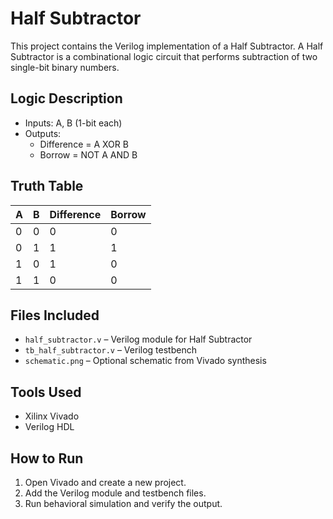 # Half Subtractor

This project contains the Verilog implementation of a Half Subtractor. A Half Subtractor is a combinational logic circuit that performs subtraction of two single-bit binary numbers.

## Logic Description

- Inputs: A, B (1-bit each)
- Outputs:
  - Difference = A XOR B
  - Borrow = NOT A AND B

## Truth Table

| A | B | Difference | Borrow |
|---|---|------------|--------|
| 0 | 0 |     0      |   0    |
| 0 | 1 |     1      |   1    |
| 1 | 0 |     1      |   0    |
| 1 | 1 |     0      |   0    |

## Files Included

- `half_subtractor.v` – Verilog module for Half Subtractor
- `tb_half_subtractor.v` – Verilog testbench
- `schematic.png` – Optional schematic from Vivado synthesis

## Tools Used

- Xilinx Vivado
- Verilog HDL

## How to Run

1. Open Vivado and create a new project.
2. Add the Verilog module and testbench files.
3. Run behavioral simulation and verify the output.

